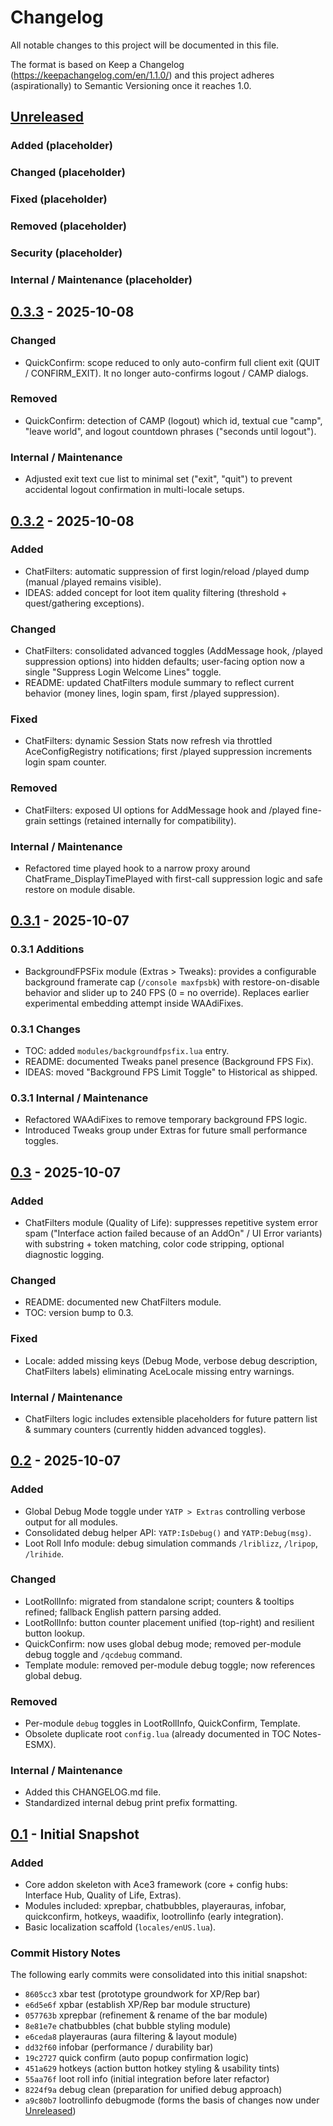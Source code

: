 # Changelog

All notable changes to this project will be documented in this file.

The format is based on Keep a Changelog (https://keepachangelog.com/en/1.1.0/)
and this project adheres (aspirationally) to Semantic Versioning once it reaches 1.0.

## [Unreleased]

### Added (placeholder)

### Changed (placeholder)

### Fixed (placeholder)

### Removed (placeholder)

### Security (placeholder)

### Internal / Maintenance (placeholder)

## [0.3.3] - 2025-10-08

### Changed

- QuickConfirm: scope reduced to only auto-confirm full client exit (QUIT / CONFIRM_EXIT). It no longer auto-confirms logout / CAMP dialogs.

### Removed

- QuickConfirm: detection of CAMP (logout) which id, textual cue "camp", "leave world", and logout countdown phrases ("seconds until logout").

### Internal / Maintenance

- Adjusted exit text cue list to minimal set ("exit", "quit") to prevent accidental logout confirmation in multi-locale setups.

## [0.3.2] - 2025-10-08

### Added

- ChatFilters: automatic suppression of first login/reload /played dump (manual /played remains visible).
- IDEAS: added concept for loot item quality filtering (threshold + quest/gathering exceptions).

### Changed

- ChatFilters: consolidated advanced toggles (AddMessage hook, /played suppression options) into hidden defaults; user-facing option now a single "Suppress Login Welcome Lines" toggle.
- README: updated ChatFilters module summary to reflect current behavior (money lines, login spam, first /played suppression).

### Fixed

- ChatFilters: dynamic Session Stats now refresh via throttled AceConfigRegistry notifications; first /played suppression increments login spam counter.

### Removed

- ChatFilters: exposed UI options for AddMessage hook and /played fine-grain settings (retained internally for compatibility).

### Internal / Maintenance

- Refactored time played hook to a narrow proxy around ChatFrame_DisplayTimePlayed with first-call suppression logic and safe restore on module disable.

## [0.3.1] - 2025-10-07

### 0.3.1 Additions

- BackgroundFPSFix module (Extras > Tweaks): provides a configurable background framerate cap (`/console maxfpsbk`) with restore-on-disable behavior and slider up to 240 FPS (0 = no override). Replaces earlier experimental embedding attempt inside WAAdiFixes.

### 0.3.1 Changes

- TOC: added `modules/backgroundfpsfix.lua` entry.
- README: documented Tweaks panel presence (Background FPS Fix).
- IDEAS: moved "Background FPS Limit Toggle" to Historical as shipped.

### 0.3.1 Internal / Maintenance

- Refactored WAAdiFixes to remove temporary background FPS logic.
- Introduced Tweaks group under Extras for future small performance toggles.

## [0.3] - 2025-10-07

### Added
- ChatFilters module (Quality of Life): suppresses repetitive system error spam ("Interface action failed because of an AddOn" / UI Error variants) with substring + token matching, color code stripping, optional diagnostic logging.

### Changed
- README: documented new ChatFilters module.
- TOC: version bump to 0.3.

### Fixed
- Locale: added missing keys (Debug Mode, verbose debug description, ChatFilters labels) eliminating AceLocale missing entry warnings.

### Internal / Maintenance
- ChatFilters logic includes extensible placeholders for future pattern list & summary counters (currently hidden advanced toggles).

## [0.2] - 2025-10-07

### Added
- Global Debug Mode toggle under `YATP > Extras` controlling verbose output for all modules.
- Consolidated debug helper API: `YATP:IsDebug()` and `YATP:Debug(msg)`.
- Loot Roll Info module: debug simulation commands `/lriblizz`, `/lripop`, `/lrihide`.

### Changed
- LootRollInfo: migrated from standalone script; counters & tooltips refined; fallback English pattern parsing added.
- LootRollInfo: button counter placement unified (top-right) and resilient button lookup.
- QuickConfirm: now uses global debug mode; removed per-module debug toggle and `/qcdebug` command.
- Template module: removed per-module debug toggle; now references global debug.

### Removed
- Per-module `debug` toggles in LootRollInfo, QuickConfirm, Template.
- Obsolete duplicate root `config.lua` (already documented in TOC Notes-ESMX).

### Internal / Maintenance
- Added this CHANGELOG.md file.
- Standardized internal debug print prefix formatting.

## [0.1] - Initial Snapshot

### Added
- Core addon skeleton with Ace3 framework (core + config hubs: Interface Hub, Quality of Life, Extras).
- Modules included: xprepbar, chatbubbles, playerauras, infobar, quickconfirm, hotkeys, waadifix, lootrollinfo (early integration).
- Basic localization scaffold (`locales/enUS.lua`).

### Commit History Notes
The following early commits were consolidated into this initial snapshot:
- `8605cc3` xbar test (prototype groundwork for XP/Rep bar)
- `e6d5e6f` xpbar (establish XP/Rep bar module structure)
- `057763b` xprepbar (refinement & rename of the bar module)
- `8e81e7e` chatbubbles (chat bubble styling module)
- `e6ceda8` playerauras (aura filtering & layout module)
- `dd32f60` infobar (performance / durability bar)
- `19c2727` quick confirm (auto popup confirmation logic)
- `451a629` hotkeys (action button hotkey styling & usability tints)
- `55aa76f` loot roll info (initial integration before later refactor)
- `8224f9a` debug clean (preparation for unified debug approach)
- `a9c80b7` lootrollinfo debugmode (forms the basis of changes now under [Unreleased])

[Unreleased]: https://github.com/zavahcodes/YATP/compare/v0.3.3...HEAD
[0.3.3]: https://github.com/zavahcodes/YATP/releases/tag/v0.3.3
[0.3.2]: https://github.com/zavahcodes/YATP/releases/tag/v0.3.2
[0.3.1]: https://github.com/zavahcodes/YATP/releases/tag/v0.3.1
[0.3]: https://github.com/zavahcodes/YATP/releases/tag/v0.3
[0.2]: https://github.com/zavahcodes/YATP/releases/tag/v0.2
[0.1]: https://github.com/zavahcodes/YATP/releases/tag/v0.1

